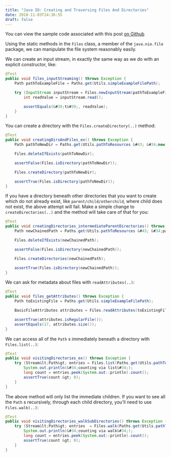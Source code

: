 ```yaml
---
title: "Java IO: Creating and Traversing Files And Directories"
date: 2018-11-03T14:36:55
draft: false
---
```


You can view the sample code associated with this post [on Github](https://github.com/nfisher23/iodemos)

Using the static methods in the `Files` class, a member of the `java.nio.file` package, we can manipulate the file system reasonably easily.

We can create an input stream, in exactly the same way as we do with an explicit constructor, like:

```java
@Test
public void files_inputStreaming() throws Exception {
    Path pathToExampleFile = Paths.get(Utils.simpleExampleFilePath);

    try (InputStream inputStream = Files.newInputStream(pathToExampleFile)) {
        int readValue = inputStream.read();

        assertEquals(&#39;t&#39;, readValue);
    }
}
```

You can create a directory with the `Files.createDirectory(..)` method:

```java
@Test
public void creatingDirsAndFiles_ex() throws Exception {
    Path pathToNewDir = Paths.get(Utils.pathToResources &#43; &#34;new-directory-to-create&#34;);

    Files.deleteIfExists(pathToNewDir);

    assertFalse(Files.isDirectory(pathToNewDir));

    Files.createDirectory(pathToNewDir);

    assertTrue(Files.isDirectory(pathToNewDir));
}

```

If you have a directory beneath other directories that you want to create which do not already exist, like `parent/child/otherchild`, where child does not exist, the above attempt will fail. Make a simple change to `createDirectories(..)` and the method will take care of that for you:

```java
@Test
public void creatingDirectories_intermediateParentDirectories() throws Exception {
    Path newChainedPath = Paths.get(Utils.pathToResources &#43; &#34;parent-dir/sub-dir&#34;);

    Files.deleteIfExists(newChainedPath);

    assertFalse(Files.isDirectory(newChainedPath));

    Files.createDirectories(newChainedPath);

    assertTrue(Files.isDirectory(newChainedPath));
}

```

We can ask for metadata about files with `readAttributes(..)`:

```java
@Test
public void files_getAttributes() throws Exception {
    Path toExistingFile = Paths.get(Utils.simpleExampleFilePath);

    BasicFileAttributes attributes = Files.readAttributes(toExistingFile, BasicFileAttributes.class);

    assertTrue(attributes.isRegularFile());
    assertEquals(17, attributes.size());
}

```

We can access all of the `Path` s immediately beneath a directory with `Files.list(..)`:

```java
@Test
public void visitingDirectories_ex() throws Exception {
    try (Stream&lt;Path&gt; entries = Files.list(Paths.get(Utils.pathToResources))) {
        System.out.println(&#34;counting via list&#34;);
        long count = entries.peek(System.out::println).count();
        assertTrue(count &gt; 0);
    }
}

```

The above method will only list the immediate children. If you want to see all the `Path` s recursively, through each child directory, you&#39;ll need to use `Files.walk(..)`:

```java
@Test
public void visitingDirectories_walkSubDirectories() throws Exception {
    try (Stream&lt;Path&gt; entries  = Files.walk(Paths.get(Utils.pathToResources))) {
        System.out.println(&#34;counting via walk&#34;);
        long count = entries.peek(System.out::println).count();
        assertTrue(count &gt; 0);
    }
}

```

